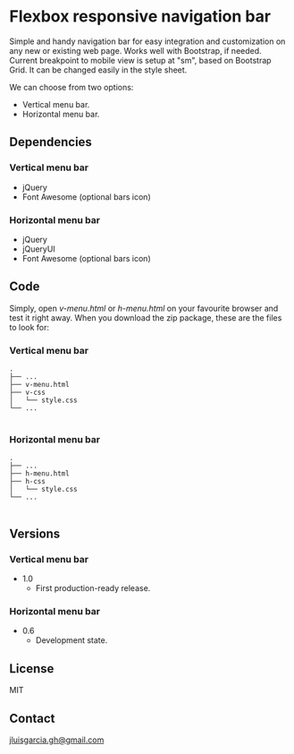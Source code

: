 # Flexbox responsive navigation bar

Simple and handy navigation bar for easy integration and customization on any new or existing web page. Works well with Bootstrap, if needed.
Current breakpoint to mobile view is setup at "sm", based on Bootstrap Grid. It can be changed easily in the style sheet.

We can choose from two options:

- Vertical menu bar.
- Horizontal menu bar.

## Dependencies

### Vertical menu bar

- jQuery
- Font Awesome (optional bars icon)

### Horizontal menu bar

- jQuery
- jQueryUI
- Font Awesome (optional bars icon)

## Code

Simply, open *v-menu.html* or *h-menu.html* on your favourite browser and test it right away.
When you download the zip package, these are the files to look for:

### Vertical menu bar

<pre>
<code>.
├── ...
├── v-menu.html             
├── v-css                    
│   └── style.css          
└── ...
</code>
</pre>

### Horizontal menu bar

<pre>
<code>.
├── ...
├── h-menu.html             
├── h-css                    
│   └── style.css          
└── ...
</code>
</pre>

## Versions

### Vertical menu bar

+ 1.0
  - First production-ready release.
  
### Horizontal menu bar

+ 0.6
  - Development state. 

## License

MIT

## Contact

jluisgarcia.gh@gmail.com
